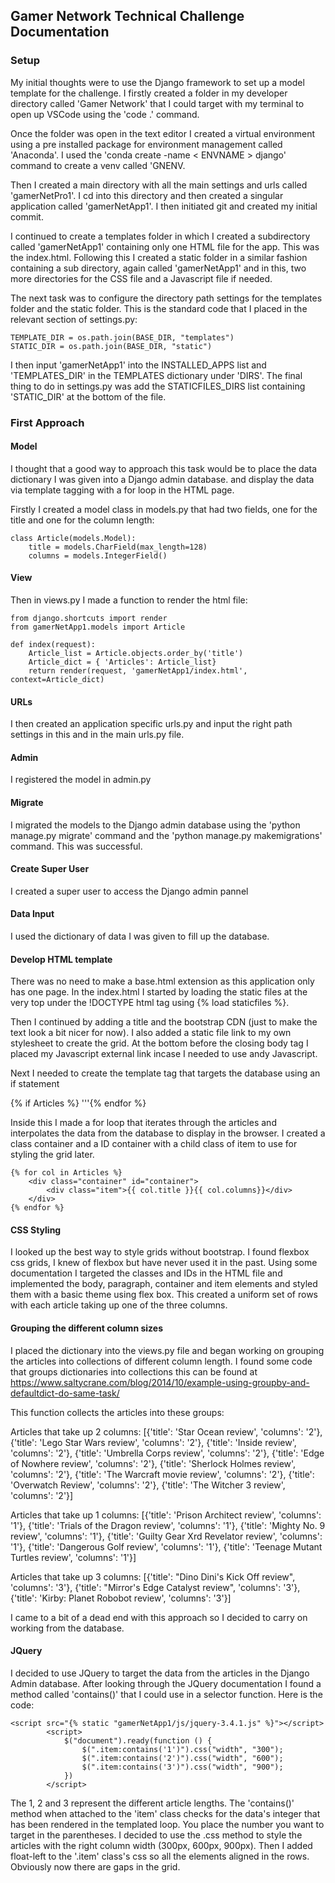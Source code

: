 ### 
 
## Gamer Network Technical Challenge Documentation

### Setup

My initial thoughts were to use the Django framework to set up a model template for the challenge. I firstly created a folder in my developer directory called 'Gamer Network' that I could target with my terminal to open up VSCode using the 'code .' command. 

Once the folder was open in the text editor I created a virtual environment using a pre installed package for environment management called 'Anaconda'. I used the 'conda create -name < ENVNAME > django' command to create a venv called 'GNENV.

Then I created a main directory with all the main settings and urls called 'gamerNetPro1'. I cd into this directory and then created a singular application called 'gamerNetApp1'. I then initiated git and created my initial commit.

I continued to create a templates folder in which I created a subdirectory called 'gamerNetApp1' containing only one HTML file for the app. This was the index.html. Following this I created a static folder in a similar fashion containing a sub directory, again called 'gamerNetApp1' and in this, two more directories for the CSS file and a Javascript file if needed.

The next task was to configure the directory path settings for the templates folder and the static folder. This is the standard code that I placed in the relevant section of settings.py:

    TEMPLATE_DIR = os.path.join(BASE_DIR, "templates")
    STATIC_DIR = os.path.join(BASE_DIR, "static")

I then input 'gamerNetApp1' into the INSTALLED_APPS list and 'TEMPLATES_DIR' in the TEMPLATES dictionary under 'DIRS'. The final thing to do in settings.py was add the STATICFILES_DIRS list containing 'STATIC_DIR' at the bottom of the file.

### First Approach

#### Model

I thought that a good way to approach this task would be to place the data dictionary I was given into a Django admin database. and display the data via template tagging with a for loop in the HTML page.

Firstly I created a model class in models.py that had two fields, one for the title and one for the column length:

    class Article(models.Model):
        title = models.CharField(max_length=128)
        columns = models.IntegerField()

#### View

Then in views.py I made a function to render the html file:

    from django.shortcuts import render
    from gamerNetApp1.models import Article

    def index(request):
        Article_list = Article.objects.order_by('title')
        Article_dict = { 'Articles': Article_list}
        return render(request, 'gamerNetApp1/index.html', context=Article_dict)

#### URLs

I then created an application specific urls.py and input the right path settings in this and in the main urls.py file.

#### Admin 

I registered the model in admin.py

#### Migrate

I migrated the models to the Django admin database using the 'python manage.py migrate' command and the 'python manage.py makemigrations' command. This was successful.

#### Create Super User

I created a super user to access the Django admin pannel

#### Data Input

I used the dictionary of data I was given to fill up the database.

#### Develop HTML template

There was no need to make a base.html extension as this application only has one page. In the index.html I started by loading the static files at the very top under the !DOCTYPE html tag using {% load staticfiles %}.

Then I continued by adding a title and the bootstrap CDN (just to make the text look a bit nicer for now). I also added a static file link to my own stylesheet to create the grid. At the bottom before the closing body tag I placed my Javascript external link incase I needed to use andy Javascript.

Next I needed to create the template tag that targets the database using an if statement 

{% if Articles %} '''{% endfor %}

Inside this I made a for loop that iterates through the articles and interpolates the data from the database to display in the browser. I created a class container and a ID container with a child class of item to use for styling the grid later. 

    {% for col in Articles %}
        <div class="container" id="container">
            <div class="item">{{ col.title }}{{ col.columns}}</div>
        </div>
    {% endfor %}

#### CSS Styling

I looked up the best way to style grids without bootstrap. I found flexbox css grids, I knew of flexbox but have never used it in the past. Using some documentation I targeted the classes and IDs in the HTML file and implemented the body, paragraph, container and item elements and styled them with a basic theme using flex box. This created a uniform set of rows with each article taking up one of the three columns.

#### Grouping the different column sizes

I placed the dictionary into the views.py file and began working on grouping the articles into collections of different column length. I found some code that groups dictionaries into collections this can be found at https://www.saltycrane.com/blog/2014/10/example-using-groupby-and-defaultdict-do-same-task/ 

This function collects the articles into these groups:

Articles that take up 2 columns:
[{'title': 'Star Ocean review', 'columns': '2'}, {'title': 'Lego Star Wars review', 'columns': '2'}, {'title': 'Inside review', 'columns': '2'}, {'title': 'Umbrella Corps review', 'columns': '2'}, {'title': 'Edge of Nowhere review', 'columns': '2'}, {'title': 'Sherlock Holmes review', 'columns': '2'}, {'title': 'The Warcraft movie review', 'columns': '2'}, {'title': 'Overwatch Review', 'columns': '2'}, {'title': 'The Witcher 3 review', 'columns': '2'}]

Articles that take up 1 columns:
[{'title': 'Prison Architect review', 'columns': '1'}, {'title': 'Trials of the Dragon review', 'columns': '1'}, {'title': 'Mighty No. 9 review', 'columns': '1'}, {'title': 'Guilty Gear Xrd Revelator review', 'columns': '1'}, {'title': 'Dangerous Golf review', 'columns': '1'}, {'title': 'Teenage Mutant Turtles review', 'columns': '1'}]

Articles that take up 3 columns:
[{'title': "Dino Dini's Kick Off review", 'columns': '3'}, {'title': "Mirror's Edge Catalyst review", 'columns': '3'}, {'title': 'Kirby: Planet Robobot review', 'columns': '3'}]

I came to a bit of a dead end with this approach so I decided to carry on working from the database.

#### JQuery

I decided to use JQuery to target the data from the articles in the Django Admin database. After looking through the JQuery documentation I found a method called 'contains()' that I could use in a selector function. Here is the code:

    <script src="{% static "gamerNetApp1/js/jquery-3.4.1.js" %}"></script>
            <script>
                $("document").ready(function () {
                    $(".item:contains('1')").css("width", "300");
                    $(".item:contains('2')").css("width", "600");
                    $(".item:contains('3')").css("width", "900");
                })
            </script>

The 1, 2 and 3 represent the different article lengths. The 'contains()' method when attached to the 'item' class checks for the data's integer that has been rendered in the templated loop. You place the number you want to target in the parentheses. I decided to use the .css method to style the articles with the right column width (300px, 600px, 900px). Then I added float-left to the '.item' class's css so all the elements aligned in the rows. Obviously now there are gaps in the grid.























